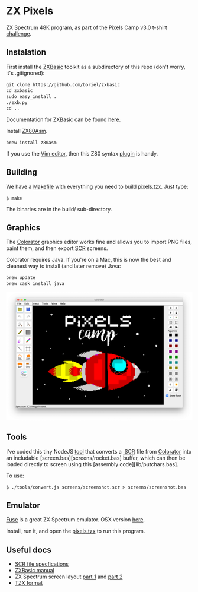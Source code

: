 ZX Pixels
=========

ZX Spectrum 48K program, as part of the Pixels Camp v3.0 t-shirt [challenge][0].



## Instalation

First install the [ZXBasic][1] toolkit as a subdirectory of this repo (don't worry, it's .gitignored):

```
git clone https://github.com/boriel/zxbasic
cd zxbasic
sudo easy_install .
./zxb.py
cd ..
```
Documentation for ZXBasic can be found [here][2].

Install [ZX80Asm][3].

```
brew install z80asm
```

If you use the [Vim editor][14], then this Z80 syntax [plugin][4] is handy.

## Building

We have a [Makefile][11] with everything you need to build pixels.tzx. Just type:

```
$ make
```

The binaries are in the build/ sub-directory.

## Graphics

The [Colorator][6] graphics editor works fine and allows you to import PNG files, paint them, and then export [SCR][5] screens.

Colorator requires Java. If you're on a Mac, this is now the best and cleanest way to install (and later remove) Java:

```
brew update
brew cask install java
```

![Colorator](screens/colorator.png)

## Tools

I've coded this tiny NodeJS [tool][7] that converts a [.SCR][5] file from [Colorator][6] into an includable [screen.bas][screens/rocket.bas] buffer, which can then be loaded directly to screen using this [assembly code][lib/putchars.bas].

To use:

```
$ ./tools/convert.js screens/screenshot.scr > screens/screenshot.bas
```

## Emulator

[Fuse][8] is a great ZX Spectrum emulator. OSX version [here][10].

Install, run it, and open the [pixels.tzx][10] to run this program.

## Useful docs

* [SCR file specfications][5]
* [ZXBasic manual][2]
* ZX Spectrum screen layout [part 1][12] and [part 2][13]
* [TZX format][15]

[0]: https://killmaster.github.io/2019/03/24/the-tshirt-challenge
[1]: https://github.com/boriel/zxbasic
[2]: http://www.boriel.com/wiki/en/index.php/ZXBasic
[3]: https://www.nongnu.org/z80asm/
[4]: https://github.com/cpcsdk/vim-z80-democoding
[5]: http://www.zx-modules.de/fileformats/scrformat.html
[6]: https://github.com/yomboprime/colorator
[7]: https://github.com/PixelsCamp/tshirt-gate/2019/zxspectrum/blob/master/tools/convert.js
[8]: http://fuse-emulator.sourceforge.net/
[9]: https://fuse-for-macosx.sourceforge.io/
[10]: https://github.com/PixelsCamp/tshirt-gate/2019/zxspectrum/raw/master/releases/pixels.tzx
[11]: https://github.com/PixelsCamp/tshirt-gate/2019/zxspectrum/blob/master/Makefile
[12]: http://www.overtakenbyevents.com/lets-talk-about-the-zx-specrum-screen-layout/
[13]: http://www.overtakenbyevents.com/lets-talk-about-the-zx-specrum-screen-layout-part-two/
[14]: https://www.vim.org/
[15]: https://www.worldofspectrum.org/TZXformat.html
